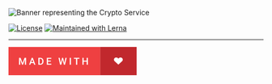 ![Banner representing the Crypto Service](https://raw.githubusercontent.com/sebastienrousseau/crypto-service/master/assets/crypto-server-logo.svg)

[![License](https://img.shields.io/badge/License-MIT-green.svg?style=for-the-badge&logo=)](https://opensource.org/licenses/MIT)
[![Maintained with Lerna](https://img.shields.io/badge/maintained%20with-lerna-blue?style=for-the-badge)](https://lerna.js.org/)

***

![Made with Love](/assets/made-with-love.svg)

